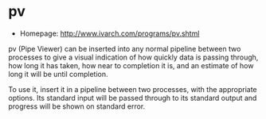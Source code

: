 # pv

* Homepage: http://www.ivarch.com/programs/pv.shtml

pv (Pipe Viewer) can be inserted into any normal pipeline between two
 processes to give a visual indication of how quickly data is passing
 through, how long it has taken, how near to completion it is, and an
 estimate of how long it will be until completion.

 To use it, insert it in a pipeline between two processes, with the
 appropriate options. Its standard input will be passed through to its
 standard output and progress will be shown on standard error.
